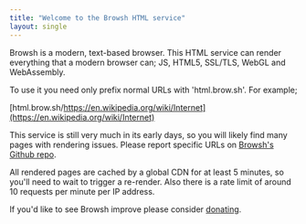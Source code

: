 ```yaml
---
title: "Welcome to the Browsh HTML service"
layout: single
---
```


Browsh is a modern, text-based browser. This HTML service can render everything that a modern browser can; JS, HTML5, SSL/TLS, WebGL and WebAssembly.

To use it you need only prefix normal URLs with 'html.brow.sh'. For example;

[html.brow.sh/https://en.wikipedia.org/wiki/Internet](https://en.wikipedia.org/wiki/Internet)

This service is still very much in its early days, so you will likely find many pages with rendering issues. Please report specific URLs on [Browsh's Github repo](https://github.com/tombh/texttop/issues).

All rendered pages are cached by a global CDN for at least 5 minutes, so you'll need to wait to trigger a re-render. Also there is a rate limit of around 10 requests per minute per IP address.

If you'd like to see Browsh improve please consider [donating](https://www.brow.sh/donate/).

